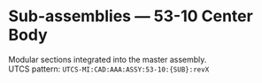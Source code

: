# Sub-assemblies — 53-10 Center Body

Modular sections integrated into the master assembly.  
UTCS pattern: `UTCS-MI:CAD:AAA:ASSY:53-10:{SUB}:revX`
